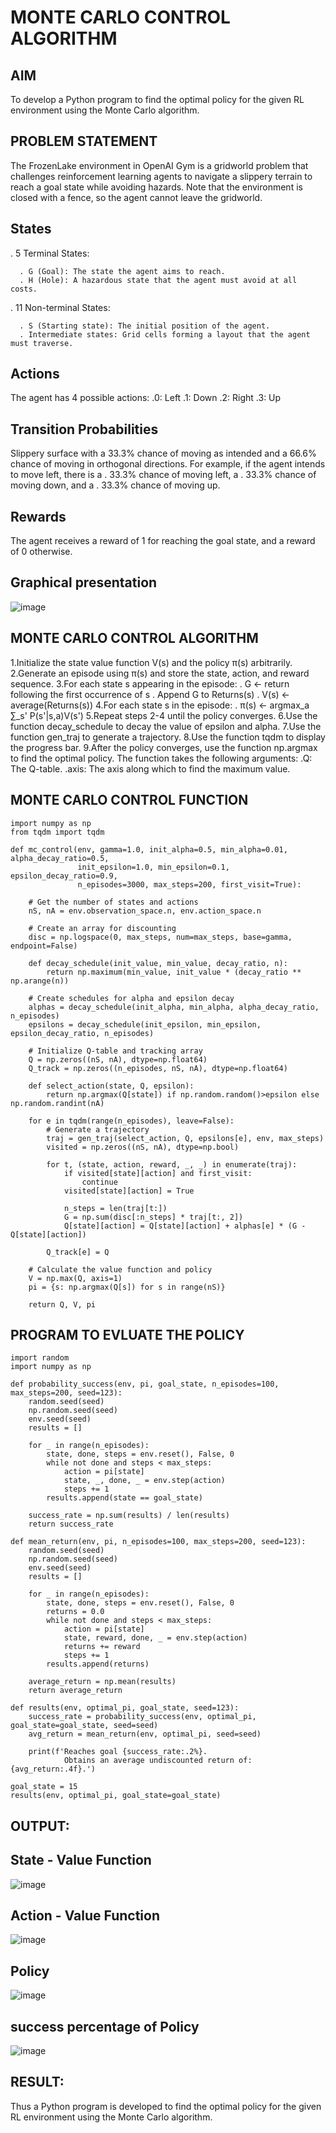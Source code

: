 # MONTE CARLO CONTROL ALGORITHM

## AIM
To develop a Python program to find the optimal policy for the given RL environment using the Monte Carlo algorithm.

## PROBLEM STATEMENT
The FrozenLake environment in OpenAI Gym is a gridworld problem that challenges reinforcement learning agents to navigate a slippery terrain to reach a goal state while avoiding hazards. Note that the environment is closed with a fence, so the agent cannot leave the gridworld.

## States
  . 5 Terminal States:
  
      . G (Goal): The state the agent aims to reach.
      . H (Hole): A hazardous state that the agent must avoid at all costs.
  . 11 Non-terminal States:
  
      . S (Starting state): The initial position of the agent.
      . Intermediate states: Grid cells forming a layout that the agent must traverse.

## Actions
The agent has 4 possible actions:
    .0: Left
    .1: Down
    .2: Right
    .3: Up
## Transition Probabilities
Slippery surface with a 33.3% chance of moving as intended and a 66.6% chance of moving in orthogonal directions. For example, if the agent intends to move left, there is a
    . 33.3% chance of moving left, a
    . 33.3% chance of moving down, and a
    . 33.3% chance of moving up.
## Rewards
The agent receives a reward of 1 for reaching the goal state, and a reward of 0 otherwise.
## Graphical presentation
![image](https://github.com/Saibandhavi75/monte-carlo-control/assets/94208895/e489c87c-af01-4cc9-af22-de3df3299ddb)

## MONTE CARLO CONTROL ALGORITHM
1.Initialize the state value function V(s) and the policy π(s) arbitrarily.
2.Generate an episode using π(s) and store the state, action, and reward sequence.
3.For each state s appearing in the episode:
  . G ← return following the first occurrence of s
  . Append G to Returns(s)
  . V(s) ← average(Returns(s))
4.For each state s in the episode:
  . π(s) ← argmax_a ∑_s' P(s'|s,a)V(s')
5.Repeat steps 2-4 until the policy converges.
6.Use the function decay_schedule to decay the value of epsilon and alpha.
7.Use the function gen_traj to generate a trajectory.
8.Use the function tqdm to display the progress bar.
9.After the policy converges, use the function np.argmax to find the optimal policy. The function takes the following arguments:
  .Q: The Q-table.
  .axis: The axis along which to find the maximum value.

## MONTE CARLO CONTROL FUNCTION
```
import numpy as np
from tqdm import tqdm

def mc_control(env, gamma=1.0, init_alpha=0.5, min_alpha=0.01, alpha_decay_ratio=0.5,
               init_epsilon=1.0, min_epsilon=0.1, epsilon_decay_ratio=0.9,
               n_episodes=3000, max_steps=200, first_visit=True):

    # Get the number of states and actions
    nS, nA = env.observation_space.n, env.action_space.n

    # Create an array for discounting
    disc = np.logspace(0, max_steps, num=max_steps, base=gamma, endpoint=False)

    def decay_schedule(init_value, min_value, decay_ratio, n):
        return np.maximum(min_value, init_value * (decay_ratio ** np.arange(n))

    # Create schedules for alpha and epsilon decay
    alphas = decay_schedule(init_alpha, min_alpha, alpha_decay_ratio, n_episodes)
    epsilons = decay_schedule(init_epsilon, min_epsilon, epsilon_decay_ratio, n_episodes)

    # Initialize Q-table and tracking array
    Q = np.zeros((nS, nA), dtype=np.float64)
    Q_track = np.zeros((n_episodes, nS, nA), dtype=np.float64)

    def select_action(state, Q, epsilon):
        return np.argmax(Q[state]) if np.random.random()>epsilon else np.random.randint(nA)

    for e in tqdm(range(n_episodes), leave=False):
        # Generate a trajectory
        traj = gen_traj(select_action, Q, epsilons[e], env, max_steps)
        visited = np.zeros((nS, nA), dtype=np.bool)

        for t, (state, action, reward, _, _) in enumerate(traj):
            if visited[state][action] and first_visit:
                continue
            visited[state][action] = True

            n_steps = len(traj[t:])
            G = np.sum(disc[:n_steps] * traj[t:, 2])
            Q[state][action] = Q[state][action] + alphas[e] * (G - Q[state][action])

        Q_track[e] = Q

    # Calculate the value function and policy
    V = np.max(Q, axis=1)
    pi = {s: np.argmax(Q[s]) for s in range(nS)}

    return Q, V, pi
```

## PROGRAM TO EVLUATE THE POLICY
```
import random
import numpy as np

def probability_success(env, pi, goal_state, n_episodes=100, max_steps=200, seed=123):
    random.seed(seed)
    np.random.seed(seed)
    env.seed(seed)
    results = []

    for _ in range(n_episodes):
        state, done, steps = env.reset(), False, 0
        while not done and steps < max_steps:
            action = pi[state]
            state, _, done, _ = env.step(action)
            steps += 1
        results.append(state == goal_state)

    success_rate = np.sum(results) / len(results)
    return success_rate

def mean_return(env, pi, n_episodes=100, max_steps=200, seed=123):
    random.seed(seed)
    np.random.seed(seed)
    env.seed(seed)
    results = []

    for _ in range(n_episodes):
        state, done, steps = env.reset(), False, 0
        returns = 0.0
        while not done and steps < max_steps:
            action = pi[state]
            state, reward, done, _ = env.step(action)
            returns += reward
            steps += 1
        results.append(returns)

    average_return = np.mean(results)
    return average_return

def results(env, optimal_pi, goal_state, seed=123):
    success_rate = probability_success(env, optimal_pi, goal_state=goal_state, seed=seed)
    avg_return = mean_return(env, optimal_pi, seed=seed)
    
    print(f'Reaches goal {success_rate:.2%}. 
  			Obtains an average undiscounted return of: {avg_return:.4f}.')

goal_state = 15
results(env, optimal_pi, goal_state=goal_state)

```
## OUTPUT:
## State - Value Function
![image](https://github.com/Saibandhavi75/monte-carlo-control/assets/94208895/258c37a4-2c9e-458a-86ed-9b5adc08114c)
## Action - Value Function
![image](https://github.com/Saibandhavi75/monte-carlo-control/assets/94208895/cf1df25b-0ea4-437a-a690-0547fcd2e3df)
## Policy
![image](https://github.com/Saibandhavi75/monte-carlo-control/assets/94208895/24f6ca17-b3be-4d9c-a116-87d8c23099fc)
## success percentage of Policy
![image](https://github.com/Saibandhavi75/monte-carlo-control/assets/94208895/1a5402f9-da84-4a89-bd1c-040780234388)

## RESULT:
Thus a Python program is developed to find the optimal policy for the given RL environment using the Monte Carlo algorithm.
